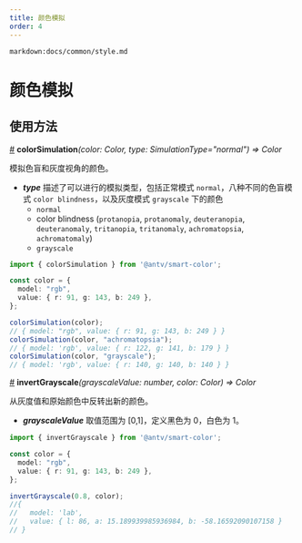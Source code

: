 ```yaml
---
title: 颜色模拟
order: 4
---
```


`markdown:docs/common/style.md`

<div class="doc-md">

# 颜色模拟

## 使用方法

<a name="colorSimulation" href="#colorSimulation">#</a> **colorSimulation**<i>(color: Color, type: SimulationType="normal") => Color</i>

模拟色盲和灰度视角的颜色。

* ***type*** 描述了可以进行的模拟类型，包括正常模式 `normal`，八种不同的色盲模式 `color blindness`，以及灰度模式 `grayscale` 下的颜色
  * `normal`
  * color blindness (`protanopia`, `protanomaly`, `deuteranopia`, `deuteranomaly`, `tritanopia`, `tritanomaly`, `achromatopsia`, `achromatomaly`)
  * `grayscale`

```ts
import { colorSimulation } from '@antv/smart-color';

const color = {
  model: "rgb",
  value: { r: 91, g: 143, b: 249 },
}; 

colorSimulation(color); 
// { model: "rgb", value: { r: 91, g: 143, b: 249 } }
colorSimulation(color, "achromatopsia");
// { model: 'rgb', value: { r: 122, g: 141, b: 179 } }
colorSimulation(color, "grayscale");
// { model: 'rgb', value: { r: 140, g: 140, b: 140 } }
```

<a name="invertGrayscale" href="#invertGrayscale">#</a> **invertGrayscale**<i>(grayscaleValue: number, color: Color) => Color</i>

从灰度值和原始颜色中反转出新的颜色。

* ***grayscaleValue*** 取值范围为 [0,1]，定义黑色为 0，白色为 1。

```ts
import { invertGrayscale } from '@antv/smart-color';

const color = {
  model: "rgb",
  value: { r: 91, g: 143, b: 249 },
}; 

invertGrayscale(0.8, color);
//{
//   model: 'lab',
//   value: { l: 86, a: 15.189939985936984, b: -58.16592090107158 }
// }
```

</div>
